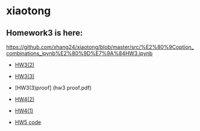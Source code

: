 # xiaotong
Homework3 is here:
-
https://github.com/xhang24/xiaotong/blob/master/src/%E2%80%9Coption_combinations_ipynb%E2%80%9D%E7%9A%84HW3.ipynb
- [HW3(2)](src/hw0302.ipynb)
- [HW3(3)](src/h303.ipynb)
- [HW3(3)proof] (hw3 proof.pdf)
- [HW4(2)](src/hw4.ipynb)
- [HW4(1)](hw4.pdf)

- [HW5 code ](src/hw5.ipynb)



